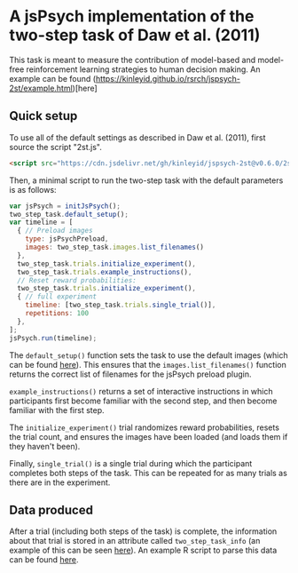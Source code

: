 # A jsPsych implementation of the two-step task of Daw et al. (2011)

This task is meant to measure the contribution of model-based and model-free reinforcement learning strategies to human decision making. An example can be found (https://kinleyid.github.io/rsrch/jspsych-2st/example.html)[here]

## Quick setup

To use all of the default settings as described in Daw et al. (2011), first source the script "2st.js".

```html
<script src="https://cdn.jsdelivr.net/gh/kinleyid/jspsych-2st@v0.6.0/2st.js"></script>
```

Then, a minimal script to run the two-step task with the default parameters is as follows:

```javascript
var jsPsych = initJsPsych();
two_step_task.default_setup();
var timeline = [
  { // Preload images
    type: jsPsychPreload,
    images: two_step_task.images.list_filenames()
  },
  two_step_task.trials.initialize_experiment(),
  two_step_task.trials.example_instructions(),
  // Reset reward probabilities:
  two_step_task.trials.initialize_experiment(),
  { // full experiment
    timeline: [two_step_task.trials.single_trial()],
    repetitions: 100
  },
];
jsPsych.run(timeline);
```

The `default_setup()` function sets the task to use the default images (which can be found [here](img/)). This ensures that the `images.list_filenames()` function returns the correct list of filenames for the jsPsych preload plugin.

`example_instructions()` returns a set of interactive instructions in which participants first become familiar with the second step, and then become familiar with the first step.

The `initialize_experiment()` trial randomizes reward probabilities, resets the trial count, and ensures the images have been loaded (and loads them if they haven't been).

Finally, `single_trial()` is a single trial during which the participant completes both steps of the task. This can be repeated for as many trials as there are in the experiment.

## Data produced

After a trial (including both steps of the task) is complete, the information about that trial is stored in an attribute called `two_step_task_info` (an example of this can be seen [here](example-data/data.csv)). An example R script to parse this data can be found [here](example-data/extract-data.R).
